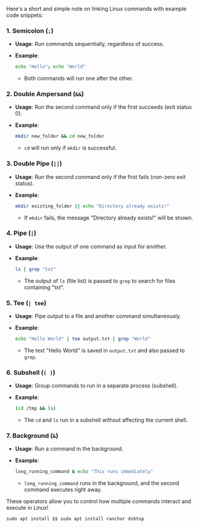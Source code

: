 


Here's a short and simple note on linking Linux commands with example code snippets:

### 1. **Semicolon (`;`)**

- **Usage**: Run commands sequentially, regardless of success.
- **Example**:
    
    ```bash
    echo "Hello"; echo "World"
    ```
    
    - Both commands will run one after the other.

### 2. **Double Ampersand (`&&`)**

- **Usage**: Run the second command only if the first succeeds (exit status 0).
- **Example**:
    
    ```bash
    mkdir new_folder && cd new_folder
    ```
    
    - `cd` will run only if `mkdir` is successful.

### 3. **Double Pipe (`||`)**

- **Usage**: Run the second command only if the first fails (non-zero exit status).
- **Example**:
    
    ```bash
    mkdir existing_folder || echo "Directory already exists!"
    ```
    
    - If `mkdir` fails, the message "Directory already exists!" will be shown.

### 4. **Pipe (`|`)**

- **Usage**: Use the output of one command as input for another.
- **Example**:
    
    ```bash
    ls | grep "txt"
    ```
    
    - The output of `ls` (file list) is passed to `grep` to search for files containing "txt".

### 5. **Tee (`| tee`)**

- **Usage**: Pipe output to a file and another command simultaneously.
- **Example**:
    
    ```bash
    echo "Hello World" | tee output.txt | grep "World"
    ```
    
    - The text "Hello World" is saved in `output.txt` and also passed to `grep`.

### 6. **Subshell (`( )`)**

- **Usage**: Group commands to run in a separate process (subshell).
- **Example**:
    
    ```bash
    (cd /tmp && ls)
    ```
    
    - The `cd` and `ls` run in a subshell without affecting the current shell.

### 7. **Background (`&`)**

- **Usage**: Run a command in the background.
- **Example**:
    
    ```bash
    long_running_command & echo "This runs immediately"
    ```
    
    - `long_running_command` runs in the background, and the second command executes right away.

These operators allow you to control how multiple commands interact and execute in Linux!

```c
sudo apt install $$ sudo apt install ranchor dsktop
```